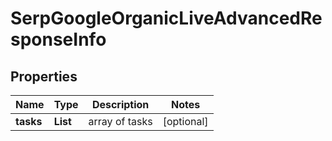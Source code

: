 # SerpGoogleOrganicLiveAdvancedResponseInfo


## Properties

| Name | Type | Description | Notes |
|------------ | ------------- | ------------- | -------------|
**tasks** | **List<SerpGoogleOrganicLiveAdvancedTaskInfo>** | array of tasks |[optional]|